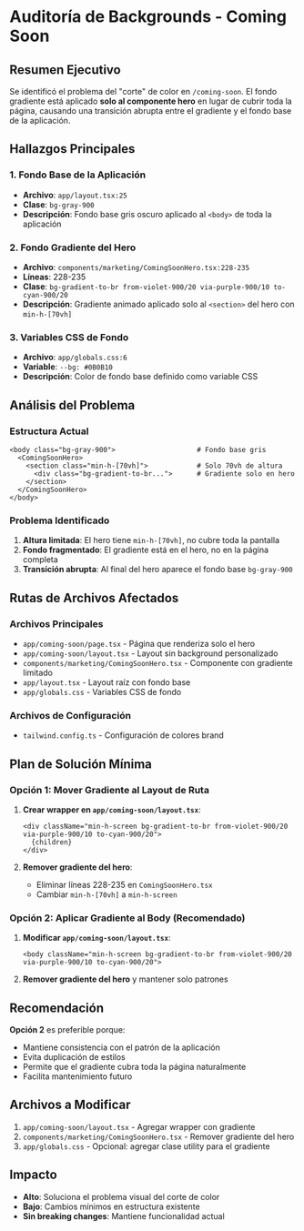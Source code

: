 # Auditoría de Backgrounds - Coming Soon

## Resumen Ejecutivo

Se identificó el problema del "corte" de color en `/coming-soon`. El fondo gradiente está aplicado **solo al componente hero** en lugar de cubrir toda la página, causando una transición abrupta entre el gradiente y el fondo base de la aplicación.

## Hallazgos Principales

### 1. Fondo Base de la Aplicación
- **Archivo**: `app/layout.tsx:25`
- **Clase**: `bg-gray-900`
- **Descripción**: Fondo base gris oscuro aplicado al `<body>` de toda la aplicación

### 2. Fondo Gradiente del Hero
- **Archivo**: `components/marketing/ComingSoonHero.tsx:228-235`
- **Líneas**: 228-235
- **Clase**: `bg-gradient-to-br from-violet-900/20 via-purple-900/10 to-cyan-900/20`
- **Descripción**: Gradiente animado aplicado solo al `<section>` del hero con `min-h-[70vh]`

### 3. Variables CSS de Fondo
- **Archivo**: `app/globals.css:6`
- **Variable**: `--bg: #0B0B10`
- **Descripción**: Color de fondo base definido como variable CSS

## Análisis del Problema

### Estructura Actual
```
<body class="bg-gray-900">                    # Fondo base gris
  <ComingSoonHero>
    <section class="min-h-[70vh]">            # Solo 70vh de altura
      <div class="bg-gradient-to-br...">      # Gradiente solo en hero
    </section>
  </ComingSoonHero>
</body>
```

### Problema Identificado
1. **Altura limitada**: El hero tiene `min-h-[70vh]`, no cubre toda la pantalla
2. **Fondo fragmentado**: El gradiente está en el hero, no en la página completa
3. **Transición abrupta**: Al final del hero aparece el fondo base `bg-gray-900`

## Rutas de Archivos Afectados

### Archivos Principales
- `app/coming-soon/page.tsx` - Página que renderiza solo el hero
- `app/coming-soon/layout.tsx` - Layout sin background personalizado
- `components/marketing/ComingSoonHero.tsx` - Componente con gradiente limitado
- `app/layout.tsx` - Layout raíz con fondo base
- `app/globals.css` - Variables CSS de fondo

### Archivos de Configuración
- `tailwind.config.ts` - Configuración de colores brand

## Plan de Solución Mínima

### Opción 1: Mover Gradiente al Layout de Ruta
1. **Crear wrapper en `app/coming-soon/layout.tsx`**:
   ```tsx
   <div className="min-h-screen bg-gradient-to-br from-violet-900/20 via-purple-900/10 to-cyan-900/20">
     {children}
   </div>
   ```

2. **Remover gradiente del hero**:
   - Eliminar líneas 228-235 en `ComingSoonHero.tsx`
   - Cambiar `min-h-[70vh]` a `min-h-screen`

### Opción 2: Aplicar Gradiente al Body (Recomendado)
1. **Modificar `app/coming-soon/layout.tsx`**:
   ```tsx
   <body className="min-h-screen bg-gradient-to-br from-violet-900/20 via-purple-900/10 to-cyan-900/20">
   ```

2. **Remover gradiente del hero** y mantener solo patrones

## Recomendación

**Opción 2** es preferible porque:
- Mantiene consistencia con el patrón de la aplicación
- Evita duplicación de estilos
- Permite que el gradiente cubra toda la página naturalmente
- Facilita mantenimiento futuro

## Archivos a Modificar

1. `app/coming-soon/layout.tsx` - Agregar wrapper con gradiente
2. `components/marketing/ComingSoonHero.tsx` - Remover gradiente del hero
3. `app/globals.css` - Opcional: agregar clase utility para el gradiente

## Impacto
- **Alto**: Soluciona el problema visual del corte de color
- **Bajo**: Cambios mínimos en estructura existente
- **Sin breaking changes**: Mantiene funcionalidad actual

